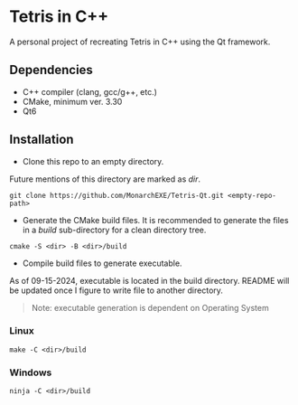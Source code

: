 # Tetris in C++

A personal project of recreating Tetris in C++ using the Qt framework.

## Dependencies

- C++ compiler (clang, gcc/g++, etc.)
- CMake, minimum ver. 3.30
- Qt6

## Installation

- Clone this repo to an empty directory.

Future mentions of this directory are marked as *dir*.

```
git clone https://github.com/MonarchEXE/Tetris-Qt.git <empty-repo-path>
```

- Generate the CMake build files.
It is recommended to generate the files in a _build_ sub-directory for a clean directory tree.

```
cmake -S <dir> -B <dir>/build 
```

- Compile build files to generate executable. 

As of 09-15-2024, executable is located in the build directory. README will be updated once I figure to write file to another directory.

> Note: executable generation is dependent on Operating System

### Linux

```
make -C <dir>/build
```

### Windows
<!-- This assumes CMake sets the default compile file on Windows is Ninja. Then again, if they know how to change to Unix Makefiles, they'll be fine. -->
```
ninja -C <dir>/build
```
